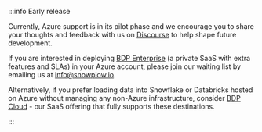 :::info Early release

Currently, Azure support is in its pilot phase and we encourage you to share your thoughts and feedback with us on [Discourse](https://discourse.snowplow.io/) to help shape future development.

If you are interested in deploying [BDP Enterprise](https://snowplow.io/pricing/) (a private SaaS with extra features and SLAs) in your Azure account, please join our waiting list by emailing us at [info@snowplow.io](mailto:info@snowplow.io).

Alternatively, if you prefer loading data into Snowflake or Databricks hosted on Azure without managing any non-Azure infrastructure, consider [BDP Cloud](https://snowplow.io/pricing/) - our SaaS offering that fully supports these destinations.

:::
